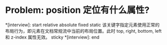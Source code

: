 # Problem: position 定位有什么属性?

*[interview]: start
relative
absolute
fixed
static 该关键字指定元素使用正常的布局行为，即元素在文档常规流中当前的布局位置。此时 top, right, bottom, left 和 z-index 属性无效。
sticky
*[interview]: end
